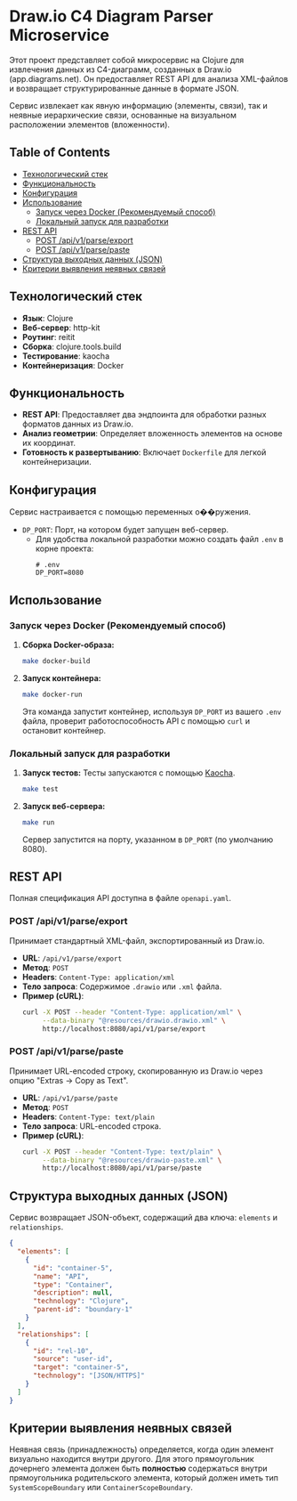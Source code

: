 # Draw.io C4 Diagram Parser Microservice

Этот проект представляет собой микросервис на Clojure для извлечения данных из C4-диаграмм, созданных в Draw.io (app.diagrams.net). Он предоставляет REST API для анализа XML-файлов и возвращает структурированные данные в формате JSON.

Сервис извлекает как явную информацию (элементы, связи), так и неявные иерархические связи, основанные на визуальном расположении элементов (вложенности).

## Table of Contents

- [Технологический стек](#технологический-стек)
- [Функциональность](#функциональность)
- [Конфигурация](#конфигурация)
- [Использование](#использование)
  - [Запуск через Docker (Рекомендуемый способ)](#запуск-через-docker-рекомендуемый-способ)
  - [Локальный запуск для разработки](#локальный-запуск-для-разработки)
- [REST API](#rest-api)
  - [POST /api/v1/parse/export](#post-apiv1parseexport)
  - [POST /api/v1/parse/paste](#post-apiv1parsepaste)
- [Структура выходных данных (JSON)](#структура-выходных-данных-json)
- [Критерии выявления неявных связей](#критерии-выявления-неявных-связей)

## Технологический стек

-   **Язык**: Clojure
-   **Веб-сервер**: http-kit
-   **Роутинг**: reitit
-   **Сборка**: clojure.tools.build
-   **Тестирование**: kaocha
-   **Контейнеризация**: Docker

## Функциональность

-   **REST API**: Предоставляет два эндпоинта для обработки разных форматов данных из Draw.io.
-   **Анализ геометрии**: Определяет вложенность элементов на основе их координат.
-   **Готовность к развертыванию**: Включает `Dockerfile` для легкой контейнеризации.

## Конфигурация

Сервис настраивается с помощью переменных о��ружения.

-   `DP_PORT`: Порт, на котором будет запущен веб-сервер.
    -   Для удобства локальной разработки можно создать файл `.env` в корне проекта:
        ```
        # .env
        DP_PORT=8080
        ```

## Использование

### Запуск через Docker (Рекомендуемый способ)

1.  **Сборка Docker-образа:**
    ```sh
    make docker-build
    ```

2.  **Запуск контейнера:**
    ```sh
    make docker-run
    ```
    Эта команда запустит контейнер, используя `DP_PORT` из вашего `.env` файла, проверит работоспособность API с помощью `curl` и остановит контейнер.

### Локальный запуск для разработки

1.  **Запуск тестов:**
    Тесты запускаются с помощью [Kaocha](https://github.com/lambdaisland/kaocha).
    ```sh
    make test
    ```

2.  **Запуск веб-сервера:**
    ```sh
    make run
    ```
    Сервер запустится на порту, указанном в `DP_PORT` (по умолчанию 8080).

## REST API

Полная спецификация API доступна в файле `openapi.yaml`.

### POST /api/v1/parse/export

Принимает стандартный XML-файл, экспортированный из Draw.io.

-   **URL**: `/api/v1/parse/export`
-   **Метод**: `POST`
-   **Headers**: `Content-Type: application/xml`
-   **Тело запроса**: Содержимое `.drawio` или `.xml` файла.
-   **Пример (cURL)**:
    ```sh
    curl -X POST --header "Content-Type: application/xml" \
         --data-binary "@resources/drawio.drawio.xml" \
         http://localhost:8080/api/v1/parse/export
    ```

### POST /api/v1/parse/paste

Принимает URL-encoded строку, скопированную из Draw.io через опцию "Extras -> Copy as Text".

-   **URL**: `/api/v1/parse/paste`
-   **Метод**: `POST`
-   **Headers**: `Content-Type: text/plain`
-   **Тело запроса**: URL-encoded строка.
-   **Пример (cURL)**:
    ```sh
    curl -X POST --header "Content-Type: text/plain" \
         --data-binary "@resources/drawio-paste.xml" \
         http://localhost:8080/api/v1/parse/paste
    ```

## Структура выходных данных (JSON)

Сервис возвращает JSON-объект, содержащий два ключа: `elements` и `relationships`.

```json
{
  "elements": [
    {
      "id": "container-5",
      "name": "API",
      "type": "Container",
      "description": null,
      "technology": "Clojure",
      "parent-id": "boundary-1"
    }
  ],
  "relationships": [
    {
      "id": "rel-10",
      "source": "user-id",
      "target": "container-5",
      "technology": "[JSON/HTTPS]"
    }
  ]
}
```

## Критерии выявления неявных связей

Неявная связь (принадлежность) определяется, когда один элемент визуально находится внутри другого. Для этого прямоугольник дочернего элемента должен быть **полностью** содержаться внутри прямоугольника родительского элемента, который должен иметь тип `SystemScopeBoundary` или `ContainerScopeBoundary`.

```